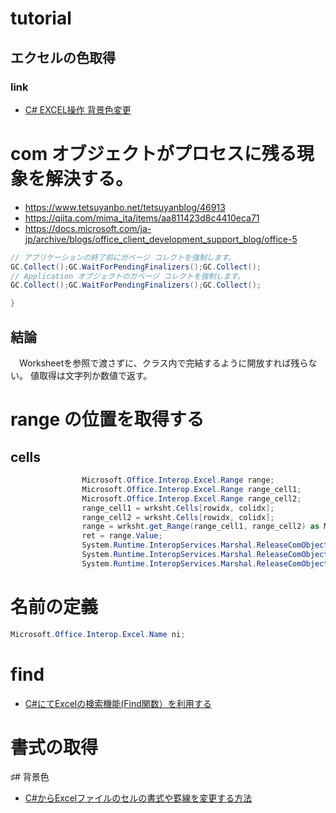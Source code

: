 # tutorial
## エクセルの色取得
### link
- [C# EXCEL操作 背景色変更](https://hironimo.com/prog/c-sharp/c-excel-color/)

# com オブジェクトがプロセスに残る現象を解決する。
- https://www.tetsuyanbo.net/tetsuyanblog/46913
- https://qiita.com/mima_ita/items/aa811423d8c4410eca71
- https://docs.microsoft.com/ja-jp/archive/blogs/office_client_development_support_blog/office-5

```cs
// アプリケーションの終了前にガベージ コレクトを強制します。
GC.Collect();GC.WaitForPendingFinalizers();GC.Collect();
// Application オブジェクトのガベージ コレクトを強制します。
GC.Collect();GC.WaitForPendingFinalizers();GC.Collect();

}
```
## 結論
　Worksheetを参照で渡さずに、クラス内で完結するように開放すれば残らない。
 値取得は文字列か数値で返す。

# range の位置を取得する
## cells
```cs
                Microsoft.Office.Interop.Excel.Range range;
                Microsoft.Office.Interop.Excel.Range range_cell1;
                Microsoft.Office.Interop.Excel.Range range_cell2;
                range_cell1 = wrksht.Cells[rowidx, colidx];
                range_cell2 = wrksht.Cells[rowidx, colidx];
                range = wrksht.get_Range(range_cell1, range_cell2) as Microsoft.Office.Interop.Excel.Range;
                ret = range.Value;
                System.Runtime.InteropServices.Marshal.ReleaseComObject(range_cell1);
                System.Runtime.InteropServices.Marshal.ReleaseComObject(range_cell2);
                System.Runtime.InteropServices.Marshal.ReleaseComObject(range);

```

# 名前の定義
```c#
Microsoft.Office.Interop.Excel.Name ni;

```
# find
- [C#にてExcelの検索機能(Find関数）を利用する](http://ochi-lab.blogspot.com/2015/08/cexcelfind.html)

# 書式の取得
♯# 背景色
- [C#からExcelファイルのセルの書式や罫線を変更する方法](http://pineplanter.moo.jp/non-it-salaryman/2017/12/08/csharp-to-excel-format/)
